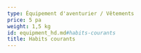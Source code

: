```yaml
---
type: Équipement d'aventurier / Vêtements
price: 5 pa
weight: 1,5 kg
id: equipment_hd.md#habits-courants
title: Habits courants
---
```


